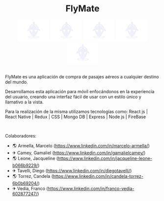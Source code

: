 <h1 align="center"> FlyMate</h1>

<div align="center">
<img src="https://raw.githubusercontent.com/GamalielCamey/PF-/main/srcFrontOne/src/components/LandingPage/logo.png" height=70>
<img src="https://raw.githubusercontent.com/GamalielCamey/PF-/main/srcFrontOne/src/components/LandingPage/logo.png" height=70>
<img src="https://raw.githubusercontent.com/GamalielCamey/PF-/main/srcFrontOne/src/components/LandingPage/logo.png" height=70>
<img src="https://raw.githubusercontent.com/GamalielCamey/PF-/main/srcFrontOne/src/components/LandingPage/logo.png" height=70>
<img src="https://raw.githubusercontent.com/GamalielCamey/PF-/main/srcFrontOne/src/components/LandingPage/logo.png" height=70>
</div>
 
</br>

<p>  
FlyMate es una aplicación de compra de pasajes aéreos a cualquier destino del mundo. 

Desarrollamos esta aplicación para móvil enfocándonos en la experiencia del usuario, creando una interfaz fácil de usar con un estilo único y llamativo a la vista.  

Para la realización de la misma utilizamos tecnologías como: 
React js | React Native | Redux | CSS | Mongo DB | Express | Node js | FireBase
  
</br>  
 
Colaboradores:
- 🌎 Armella, Marcelo (https://www.linkedin.com/in/marcelo-armella/)
- ✈ Camey, Gamaliel (https://www.linkedin.com/in/gamalielcamey/)
- 🌎 Leone, Jacqueline (https://www.linkedin.com/in/jacqueline-leone-b066b9229/)
- ✈ Tavelli, Diego (https://www.linkedin.com/in/diegotavelli/)
- 🌎 Torrez, Candela (https://www.linkedin.com/in/candela-torrez-6b0b69204/)
- ✈ Vedia, Franco (https://www.linkedin.com/in/franco-vedia-602877247/)  
</p>  
